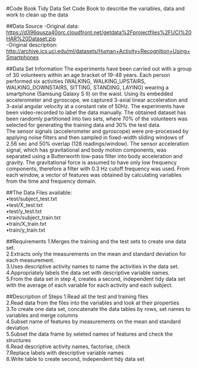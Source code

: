 #Code Book Tidy Data Set
Code Book to describe the variables, data and work to clean up the data

##Data Source
-Original data: https://d396qusza40orc.cloudfront.net/getdata%2Fprojectfiles%2FUCI%20HAR%20Dataset.zip  
-Original description: http://archive.ics.uci.edu/ml/datasets/Human+Activity+Recognition+Using+Smartphones 

##Data Set Information
The experiments have been carried out with a group of 30 volunteers within an age bracket of 19-48 years. Each person performed six activities (WALKING, WALKING_UPSTAIRS, WALKING_DOWNSTAIRS, SITTING, STANDING, LAYING) wearing a smartphone (Samsung Galaxy S II) on the waist. Using its embedded accelerometer and gyroscope, we captured 3-axial linear acceleration and 3-axial angular velocity at a constant rate of 50Hz. The experiments have been video-recorded to label the data manually. The obtained dataset has been randomly partitioned into two sets, where 70% of the volunteers was selected for generating the training data and 30% the test data.  
The sensor signals (accelerometer and gyroscope) were pre-processed by applying noise filters and then sampled in fixed-width sliding windows of 2.56 sec and 50% overlap (128 readings/window). The sensor acceleration signal, which has gravitational and body motion components, was separated using a Butterworth low-pass filter into body acceleration and gravity. The gravitational force is assumed to have only low frequency components, therefore a filter with 0.3 Hz cutoff frequency was used. From each window, a vector of features was obtained by calculating variables from the time and frequency domain.

##The Data
Files available:  
•test/subject_test.txt  
•test/X_test.txt  
•test/y_test.txt  
•train/subject_train.txt  
•train/X_train.txt  
•train/y_train.txt    

##Requirements
1.Merges the training and the test sets to create one data set.  
2.Extracts only the measurements on the mean and standard deviation for each measurement.   
3.Uses descriptive activity names to name the activities in the data set.  
4.Appropriately labels the data set with descriptive variable names.  
5.From the data set in step 4, creates a second, independent tidy data set with the average of each variable for each activity and each subject.  

##Description of Steps
1.Read all the test and training files  
2.Read data from the files into the variables and look at their properties  
3.To create one data set, concatenate the data tables by rows, set names to variables and merge columns  
4.Subset name of features by measurements on the mean and standard deviation  
5.Subset the data frame by seleted names of features and check the structures  
6.Read descriptive activity names, factorise, check  
7.Replace labels with descriptive variable names  
8.Write table to create second, independent tidy data set  



